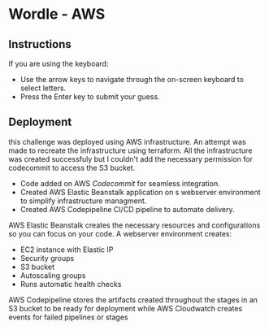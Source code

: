 # Wordle - AWS


## Instructions

If you are using the keyboard:
- Use the arrow keys to navigate through the on-screen keyboard to select letters.
- Press the Enter key to submit your guess.


## Deployment

this challenge was deployed using AWS infrastructure.
An attempt was made to recreate the infrastructure using terraform. 
All the infrastructure was created successfuly but I couldn't add the necessary permission for codecommit to access the S3 bucket.

- Code added on AWS *Codecommit* for seamless integration.
- Created AWS Elastic Beanstalk application on s webserver environment to simplify infrastructure managment. 
- Created AWS Codepipeline CI/CD pipeline to automate delivery.


AWS Elastic Beanstalk creates the necessary resources and configurations so you can focus on your code.
A webserver environment creates:
- EC2 instance with Elastic IP
- Security groups
- S3 bucket
- Autoscaling groups
- Runs automatic health checks

AWS Codepipeline stores the artifacts created throughout the stages in an S3 bucket to be ready for deployment while AWS Cloudwatch creates events for failed pipelines or stages



